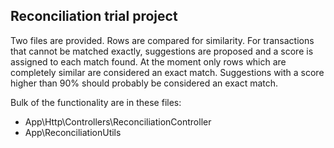 ## Reconciliation trial project

Two files are provided. Rows are compared for similarity. For transactions that cannot be matched exactly, suggestions are proposed and a score is assigned to each match found.
At the moment only rows which are completely similar are considered an exact match.
Suggestions with a score higher than 90% should probably be considered an exact match.

Bulk of the functionality are in these files:

* App\Http\Controllers\ReconciliationController
* App\ReconciliationUtils



